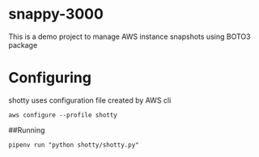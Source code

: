 # snappy-3000
This is a demo project to manage AWS instance snapshots using BOTO3 package

# Configuring
shotty uses configuration file created by AWS cli

`aws configure --profile shotty`

##Running

`pipenv run "python shotty/shotty.py" `
